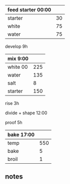 | feed starter 00:00 |  |
| ----------- |:----|
| starter     | 30 |
| white       | 75 |
| water       | 75 |

develop 9h

| mix 9:00  | |
| ----------- |:----|
| white 00    | 225 |
| water       | 135 |
| salt        | 8   |
| starter     | 150 |

rise 3h

divide + shape 12:00

proof 5h

| bake 17:00 | |
| ----------- |:----|
| temp        | 550 |
| bake        | 5 |
| broil       | 1 |


## notes

